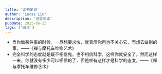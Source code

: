 ```yaml
---
title: '读书笔记'
author: 'Lucas Liu'
description: '记录阅读'
pubDate: 2025-06-23
tags: ['阅读']
---
```


- 当你做某件事的时候，一旦想要求快，就表示你再也不关心它，而想去做别的事。——《禅与摩托车维修艺术》
- 完全科学的态度就是既不相信鬼，也不相信科学，这样你就安全了。然而这样一来，你就没有多少可以相信的了，但是唯有这样才是科学的态度。——《禅与摩托车维修艺术》
